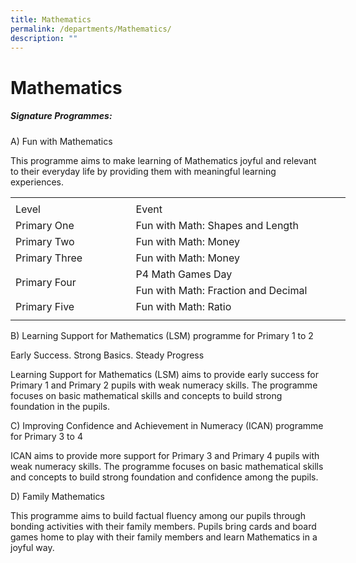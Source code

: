 ```yaml
---
title: Mathematics
permalink: /departments/Mathematics/
description: ""
---
```

Mathematics
===========

##### **Signature Programmes:**

A) Fun with Mathematics

This programme aims to make learning of Mathematics joyful and relevant to their everyday life by providing them with meaningful learning experiences.

<table border="0" cellpadding="0" cellspacing="0" width="536" style="border-collapse:
 collapse;width:402pt"><colgroup><col width="192" style="mso-width-source:userset;mso-width-alt:7021;width:144pt"> <col width="331" style="mso-width-source:userset;mso-width-alt:12105;width:248pt"> <col width="13" style="mso-width-source:userset;mso-width-alt:475;width:10pt"></colgroup><tbody><tr height="5" style="mso-height-source:userset;height:3.75pt"><td height="5" width="192" style="height:3.75pt;width:144pt"><a name="RANGE!F3:H11"></a></td><td width="331" style="width:248pt"></td><td width="13" style="width:10pt"></td></tr><tr height="21" style="height:15.75pt"><td height="21" class="xl66" style="height:15.75pt">Level</td><td class="xl67" style="border-left:none">Event</td><td class="xl65"></td></tr><tr height="21" style="height:15.75pt;box-sizing: border-box;border-color:var(--chakra-colors-gray-200);
  overflow-wrap: break-word"><td height="21" class="xl69" style="height:15.75pt;border-top:none;box-sizing: border-box;
  overflow-wrap: break-word;border-image: initial">Primary One</td><td class="xl68" style="border-top:none;border-left:none;box-sizing: border-box;
  overflow-wrap: break-word;border-image: initial">Fun with Math: Shapes and Length</td><td></td></tr><tr height="21" style="height:15.75pt;box-sizing: border-box;border-color:var(--chakra-colors-gray-200);
  overflow-wrap: break-word"><td height="21" class="xl69" style="height:15.75pt;border-top:none;box-sizing: border-box;
  overflow-wrap: break-word;border-image: initial">Primary Two</td><td class="xl68" style="border-top:none;border-left:none;box-sizing: border-box;
  overflow-wrap: break-word;border-image: initial">Fun with Math: Money</td><td></td></tr><tr height="21" style="height:15.75pt;box-sizing: border-box;border-color:var(--chakra-colors-gray-200);
  overflow-wrap: break-word"><td height="21" class="xl71" style="height:15.75pt;border-top:none;box-sizing: border-box;
  overflow-wrap: break-word;border-image: initial">Primary Three</td><td class="xl68" style="border-top:none;border-left:none;box-sizing: border-box;
  overflow-wrap: break-word;border-image: initial">Fun with Math: Money</td><td></td></tr><tr height="21" style="height:15.75pt;box-sizing: border-box;border-color:var(--chakra-colors-gray-200);
  overflow-wrap: break-word"><td rowspan="2" height="42" class="xl73" style="height:31.5pt;box-sizing: border-box;
  overflow-wrap: break-word;border-image: initial">Primary Four</td><td class="xl70" style="border-top:none;box-sizing: border-box;overflow-wrap: break-word;
  border-image: initial">P4 Math Games Day</td><td></td></tr><tr height="21" style="height:15.75pt"><td height="21" class="xl70" style="height:15.75pt;border-top:none">Fun with Math: Fraction and Decimal</td><td></td></tr><tr height="21" style="height:15.75pt;box-sizing: border-box;border-color:var(--chakra-colors-gray-200);
  overflow-wrap: break-word"><td height="21" class="xl72" style="height:15.75pt;box-sizing: border-box;
  overflow-wrap: break-word">Primary Five</td><td class="xl68" style="border-top:none;border-left:none;box-sizing: border-box;
  overflow-wrap: break-word">Fun with Math: Ratio</td><td></td></tr><tr height="8" style="mso-height-source:userset;height:6.0pt"><td height="8" style="height:6.0pt"></td><td></td><td></td></tr></tbody></table>

B) Learning Support for Mathematics (LSM) programme for Primary 1 to 2

Early Success. Strong Basics. Steady Progress

Learning Support for Mathematics (LSM) aims to provide early success for Primary 1 and Primary 2 pupils with weak numeracy skills. The programme focuses on basic mathematical skills and concepts to build strong foundation in the pupils.

C) Improving Confidence and Achievement in Numeracy (ICAN) programme for Primary 3 to 4

ICAN aims to provide more support for Primary 3 and Primary 4 pupils with weak numeracy skills. The programme focuses on basic mathematical skills and concepts to build strong foundation and confidence among the pupils.

D) Family Mathematics

This programme aims to build factual fluency among our pupils through bonding activities with their family members. Pupils bring cards and board games home to play with their family members and learn Mathematics in a joyful way.